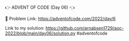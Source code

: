 👉 ADVENT OF CODE (Day 06) 👈

🔗 Problem Link: https://adventofcode.com/2022/day/6


Link to my solution: https://github.com/arnabsen1729/aoc-2022/blob/main/day06/solution.py
#adventofcode